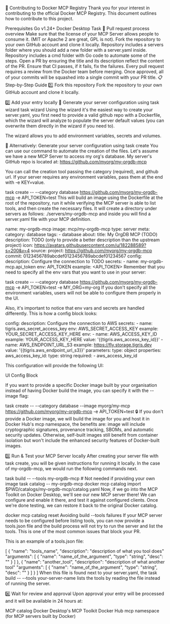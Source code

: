 🤝 Contributing to Docker MCP Registry
Thank you for your interest in contributing to the official Docker MCP Registry. This document outlines how to contribute to this project.

Prerequisites
Go v1.24+
Docker Desktop
Task
🔄 Pull request process overview
Make sure that the license of your MCP Server allows people to consume it. (MIT or Apache 2 are great, GPL is not).
Fork the repository to your own GitHub account and clone it locally.
Repository includes a servers folder where you should add a new folder with a server.yaml inside.
Repository includes a cmd folder with Go code to automate some of the steps.
Open a PR by ensuring the title and its description reflect the content of the PR.
Ensure that CI passes, if it fails, fix the failures.
Every pull request requires a review from the Docker team before merging.
Once approved, all of your commits will be squashed into a single commit with your PR title.
📋 Step-by-Step Guide
1️⃣ Fork this repository
Fork the repository to your own GitHub account and clone it locally.

2️⃣ Add your entry locally
🚀 Generate your server configuration using task wizard
task wizard
Using the wizard it's the easiest way to create your server.yaml, you first need to provide a valid github repo with a Dockerfile, which the wizard will analyze to populate the server default values (you can overwrite them directly in the wizard if you need to).

The wizard allows you to add environment variables, secrets and volumes.

🚀 Alternatively: Generate your server configuration using task create
You can use our command to automate the creation of the files. Let's assume we have a new MCP Server to access my org's database. My server's GitHub repo is located at: https://github.com/myorg/my-orgdb-mcp

You can call the creation tool passing the category (required), and github url. If your server requires any environment variables, pass them at the end with -e KEY=value.

task create -- --category database https://github.com/myorg/my-orgdb-mcp -e API_TOKEN=test
This will build an image using the Dockerfile at the root of the repository, run it while verifying the MCP server is able to list tools, and then create the necessary files. It will create a directory under servers as follows: ./servers/my-orgdb-mcp and inside you will find a server.yaml file with your MCP definition.

name: my-orgdb-mcp
image: mcp/my-orgdb-mcp
type: server
meta:
  category: database
  tags:
    - database
about:
  title: My OrgDB MCP (TODO)
  description: TODO (only to provide a better description than the upstream project)
  icon: https://avatars.githubusercontent.com/u/182288589?s=200&v=4
source:
  project: https://github.com/myorg/my-orgdb-mcp
  commit: 0123456789abcdef0123456789abcdef01234567
config:
  description: Configure the connection to TODO
  secrets:
    - name: my-orgdb-mcp.api_token
      env: API_TOKEN
      example: <API_TOKEN>
Remember that you need to specify all the env vars that you want to use in your server:

task create -- --category database https://github.com/myorg/my-orgdb-mcp -e API_TOKEN=test -e MY_ORG=my-org
If you don't specify all the environment variables, users will not be able to configure them properly in the UI.

Also, it's important to notice that env vars and secrets are handled differently. This is how a config block looks:

config:
  description: Configure the connection to AWS
  secrets:
    - name: tigris.aws_secret_access_key
      env: AWS_SECRET_ACCESS_KEY
      example: YOUR_SECRET_ACCESS_KEY_HERE
  env:
    - name: AWS_ACCESS_KEY_ID
      example: YOUR_ACCESS_KEY_HERE
      value: '{{tigris.aws_access_key_id}}'
    - name: AWS_ENDPOINT_URL_S3
      example: https://fly.storage.tigris.dev
      value: '{{tigris.aws_endpoint_url_s3}}'
  parameters:
    type: object
    properties:
      aws_access_key_id:
        type: string
    required:
      - aws_access_key_id

This configuration will provide the following UI:

UI Config Block

If you want to provide a specific Docker image built by your organisation instead of having Docker build the image, you can specify it with the --image flag:

task create -- --category database --image myorg/my-mcp https://github.com/myorg/my-orgdb-mcp -e API_TOKEN=test
🔒 If you don't provide a Docker image, we will build the image for you and host it in Docker Hub's mcp namespace, the benefits are: image will include cryptographic signatures, provenance tracking, SBOMs, and automatic security updates. Otherwise, self-built images still benefit from container isolation but won't include the enhanced security features of Docker-built images.

3️⃣ Run & Test your MCP Server locally
After creating your server file with task create, you will be given instructions for running it locally. In the case of my-orgdb-mcp, we would run the following commands next.

task build -- --tools my-orgdb-mcp # Not needed if providing your own image
task catalog -- my-orgdb-mcp
docker mcp catalog import $PWD/catalogs/my-orgdb-mcp/catalog.yaml
Now, if we go into the MCP Toolkit on Docker Desktop, we'll see our new MCP server there! We can configure and enable it there, and test it against configured clients. Once we're done testing, we can restore it back to the original Docker catalog.

docker mcp catalog reset
Avoiding build --tools failures
If your MCP server needs to be configured before listing tools, you can now provide a tools.json file and the build process will not try to run the server and list the tools. This is one of the most common issues that block your PR.

This is an example of a tools.json file:

[
  {
    "name": "tools_name",
    "description": "description of what you tool does"
    "arguments": [
      {
        "name": "name_of_the_argument",
        "type": "string",
        "desc": ""
      }
    ]
  },
  {
    "name": "another_tool",
    "description": "description of what another tool"
    "arguments": [
      {
        "name": "name_of_the_argument",
        "type": "string",
        "desc": ""
      }
    ]
  }
]
When this file is found next to your server.yaml, the task build -- --tools your-server-name lists the tools by reading the file instead of running the server.

4️⃣ Wait for review and approval
Upon approval your entry will be processed and it will be available in 24 hours at:

MCP catalog
Docker Desktop's MCP Toolkit
Docker Hub mcp namespace (for MCP servers built by Docker)